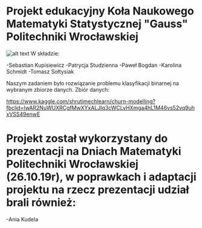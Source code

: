 # Projekt edukacyjny Koła Naukowego Matematyki Statystycznej "Gauss" Politechniki Wrocławskiej
![alt text](http://prac.im.pwr.wroc.pl/~gauss/wp-content/uploads/2017/03/banner3.jpg)
W składzie:

-Sebastian Kupisiewicz
-Patrycja Studzienna
-Paweł Bogdan
-Karolina Schmidt
-Tomasz Sołtysiak

Naszym zadaniem było rozwiązanie problemu klasyfikacji binarnej na wybranym zbiorze danych.
Zbiór danych: 

https://www.kaggle.com/shrutimechlearn/churn-modelling?fbclid=IwAR2NuWUXRCgfMwXYxALJIq3cWCLyHXmga4hL1M46vs52vq9uhxVSS49enwE

# Projekt został wykorzystany do prezentacji na Dniach Matematyki Politechniki Wrocławskiej (26.10.19r), w poprawkach i adaptacji projektu na rzecz prezentacji udział brali również:

-Ania Kudela
